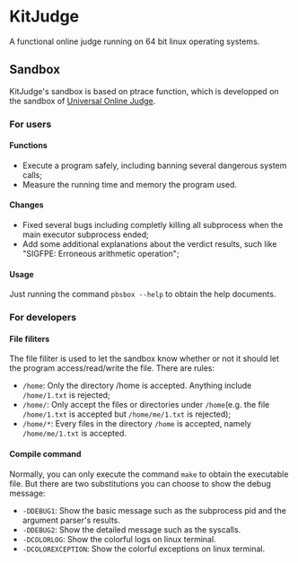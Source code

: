 # KitJudge
A functional online judge running on 64 bit linux operating systems.

## Sandbox
KitJudge's sandbox is based on ptrace function, which is developped on the sandbox of [Universal Online Judge]( https://github.com/vfleaking/uoj).


### For users
#### Functions
* Execute a program safely, including banning several dangerous system calls;
* Measure the running time and memory the program used.

#### Changes
* Fixed several bugs including completly killing all subprocess when the main executor subprocess ended;
* Add some additional explanations about the verdict results, such like "SIGFPE: Erroneous arithmetic operation";

#### Usage
Just running the command `pbsbox --help` to obtain the help documents.

### For developers
#### File filiters
The file filiter is used to let the sandbox know whether or not it should let the program access/read/write the file. There are rules:
* `/home`: Only the directory /home is accepted. Anything include `/home/1.txt` is rejected;
* `/home/`: Only accept the files or directories under `/home`(e.g. the file `/home/1.txt` is accepted but `/home/me/1.txt` is rejected);
* `/home/*`: Every files in the directory `/home` is accepted, namely `/home/me/1.txt` is accepted.

#### Compile command
Normally, you can only execute the command `make` to obtain the executable file.
But there are two substitutions you can choose to show the debug message:
* `-DDEBUG1`: Show the basic message such as the subprocess pid and the argument parser's results.
* `-DDEBUG2`: Show the detailed message such as the syscalls.
* `-DCOLORLOG`: Show the colorful logs on linux terminal.
* `-DCOLOREXCEPTION`: Show the colorful exceptions on linux terminal.

